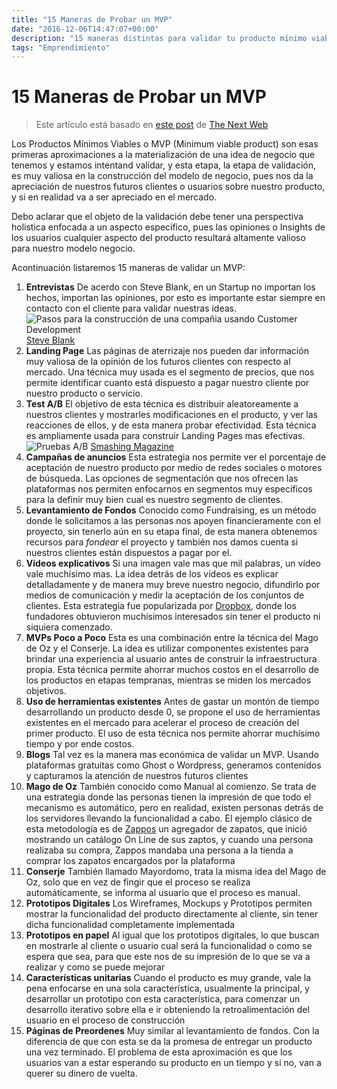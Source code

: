 ```yaml
---
title: "15 Maneras de Probar un MVP"
date: "2016-12-06T14:47:07+00:00"
description: "15 maneras distintas para validar tu producto mínimo viable"
tags: "Emprendimiento"
---
```

# 15 Maneras de Probar un MVP

> Este artículo está basado en [este post](http://thenextweb.com/dd/2014/11/12/15-ways-test-minimum-viable-product/) de [The Next Web](http://thenextweb.com/)

Los Productos Mínimos Viables o MVP (Minimum viable product) son esas primeras aproximaciones a la materialización de una idea de negocio que tenemos y estamos intentand validar, y esta etapa, la etapa de validación, es muy valiosa en la construcción del modelo de negocio, pues nos da la apreciación de nuestros futuros clientes o usuarios sobre nuestro producto,  y si en realidad va a ser apreciado en el mercado.

Debo aclarar que el objeto de la validación debe tener una perspectiva holistica enfocada a un aspecto específico, pues las opiniones o Insights de los usuarios cualquier aspecto del producto resultará altamente valioso para nuestro modelo negocio.

Acontinuación listaremos 15 maneras de validar un MVP:

1. **Entrevistas** 
De acerdo con Steve Blank, en un Startup no importan los hechos, importan las opiniones, por esto es importante estar siempre en contacto con el cliente para validar nuestras ideas.
![Pasos para la construcción de una compañia usando Customer Development](http://thenextweb.com/wp-content/blogs.dir/1/files/2014/11/search-execute.png)
[Steve Blank](http://steveblank,com)
1. **Landing Page**
Las páginas de aterrizaje nos pueden dar información muy valiosa de la opinión de los futuros clientes con respecto al mercado. Una técnica muy usada es el segmento de precios, que nos permite identificar cuanto está dispuesto a pagar nuestro cliente por nuestro producto o servicio.
1. **Test A/B**
El objetivo de esta técnica es distribuir aleatoreamente a nuestros clientes y mostrarles modificaciones en el producto, y ver las reacciones de ellos, y de esta manera probar efectividad. Esta técnica es ampliamente usada para construir Landing Pages mas efectivas.
![Pruebas A/B](http://thenextweb.com/wp-content/blogs.dir/1/files/2014/11/ab-test.png)
[Smashing Magazine](https://www.smashingmagazine.com/2010/06/the-ultimate-guide-to-a-b-testing/)
1. **Campañas de anuncios**
Esta estrategia nos permite ver el porcentaje de aceptación de nuestro producto por medio de redes sociales o motores de búsqueda. Las opciones de segmentación que nos ofrecen las plataformas nos permiten enfocarnos en segmentos muy específicos para la definir muy bien cual es nuestro segmento de clientes.
1. **Levantamiento de Fondos**
Conocido como Fundraising, es un método donde le solicitamos a las personas nos apoyen financieramente con el proyecto, sin tenerlo aún en su etapa final, de esta manera obtenemos recursos para *fondear* el proyecto y también nos damos cuenta si nuestros clientes están dispuestos a pagar por el.
1. **Videos explicativos**
Si una imagen vale mas que mil palabras, un vídeo vale muchísimo mas.
La idea detrás de los vídeos es explicar detalladamente y de manera muy breve nuestro negocio, difundirlo por medios de comunicación y medir la aceptación de los conjuntos de clientes. Esta estrategia fue popularizada por [Dropbox](https://dropbox.com), donde los fundadores obtuvieron muchísimos interesados sin tener el producto ni siquiera comenzado.
1. **MVPs Poco a Poco**
Esta es una combinación entre la técnica del Mago de Oz y el Conserje.
La idea es utilizar componentes existentes para brindar una experiencia al usuario antes de construir la infraestructura propia. Esta técnica permite ahorrar muchos costos en el desarrollo de los productos en etapas tempranas, mientras se miden los mercados objetivos.
1. **Uso de herramientas existentes**
Antes de gastar un montón de tiempo desarrollando un producto desde 0, se propone el uso de herramientas existentes en el mercado para acelerar el proceso de creación del primer producto. El uso de esta técnica nos permite ahorrar muchísimo tiempo y por ende costos.
1. **Blogs**
Tal vez es la manera mas económica de validar un MVP. Usando plataformas gratuitas como Ghost o Wordpress, generamos contenidos y capturamos la atención de nuestros futuros clientes
1. **Mago de Oz**
También conocido como Manual al comienzo. Se trata de una estrategia donde las personas tienen la impresión de que todo el mecanismo es automático, pero en realidad, existen personas detrás de los servidores llevando la funcionalidad a cabo. El ejemplo clásico de esta metodología es de [Zappos](https://zappos.com) un agregador de zapatos, que inició mostrando un catálogo On Line de sus zaptos, y cuando una persona realizaba su compra, Zappos mandaba una persona a la tienda a comprar los zapatos encargados por la plataforma
1. **Conserje**
También llamado Mayordomo, trata la misma idea del Mago de Oz, solo que en vez de fingir que el proceso se realiza automáticamente, se informa al usuario que el proceso es manual.
1. **Prototipos Digitales**
Los Wireframes, Mockups y Prototipos permiten mostrar la funcionalidad del producto directamente al cliente, sin tener dicha funcionalidad completamente implementada
1. **Prototipos en papel**
Al igual que los prototipos digitales, lo que buscan en mostrarle al cliente o usuario cual será la funcionalidad o como se espera que sea, para que este nos de su impresión de lo que se va a realizar y como se puede mejorar
1. **Características unitarias**
Cuando el producto es muy grande, vale la pena enfocarse en una sola característica, usualmente la principal, y desarrollar un prototipo con esta característica, para comenzar un desarrollo iterativo sobre ella e ir obteniendo la retroalimentación del usuario en el proceso de construcción
1. **Páginas de Preordenes**
Muy similar al levantamiento de fondos. Con la diferencia de que con esta se da la promesa de entregar un producto una vez terminado. El problema de esta aproximación es que los usuarios van a estar esperando su producto en un tiempo y si no, van a querer su dinero de vuelta.

